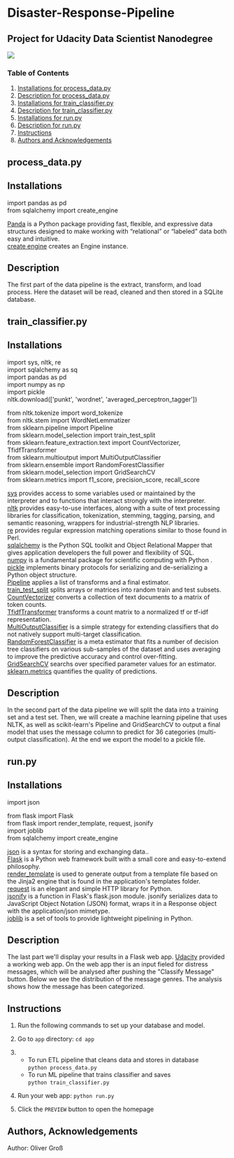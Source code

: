 # Disaster-Response-Pipeline
## Project for Udacity Data Scientist Nanodegree
![](https://upload.wikimedia.org/wikipedia/commons/3/3b/Udacity_logo.png)

### Table of Contents

1. [Installations for process_data.py](#insta_pro)
2. [Description for process_data.py](#desc_pro)
3. [Installations for train_classifier.py](#insta_train)
4. [Description for train_classifier.py](#desc_train)
5. [Installations for run.py](#insta_run)
6. [Description for run.py](#desc_run)
7. [Instructions](#instructions)
8. [Authors and Acknowledgements](#licensing)

## process_data.py <a name="insta_pro"></a>
## Installations

import pandas as pd <br>
from sqlalchemy import create_engine

[Panda](https://pandas.pydata.org/) is a Python package providing fast, flexible, and expressive data structures designed to make working with “relational” or “labeled” data both easy and intuitive. <br>
[create engine](https://docs.sqlalchemy.org/en/14/core/engines.html) creates an Engine instance.

## Description <a name="desc_pro"></a>
The first part of the data pipeline is the extract, transform, and load process. Here the dataset will be read, cleaned and then stored in a SQLite database.  

## train_classifier.py <a name="insta_train"></a>
## Installations

import sys, nltk, re <br>
import sqlalchemy as sq <br>
import pandas as pd <br>
import numpy as np <br>
import pickle <br>
nltk.download(['punkt', 'wordnet', 'averaged_perceptron_tagger']) <br>

from nltk.tokenize import word_tokenize <br>
from nltk.stem import WordNetLemmatizer <br>
from sklearn.pipeline import Pipeline <br>
from sklearn.model_selection import train_test_split <br>
from sklearn.feature_extraction.text import CountVectorizer, TfidfTransformer <br>
from sklearn.multioutput import MultiOutputClassifier <br>
from sklearn.ensemble import RandomForestClassifier <br>
from sklearn.model_selection import GridSearchCV <br>
from sklearn.metrics import f1_score, precision_score, recall_score <br>

[sys](https://docs.python.org/3/library/sys.html) provides access to some variables used or maintained by the interpreter and to functions that interact strongly with the interpreter. <br>
[nltk](https://www.nltk.org/) provides easy-to-use interfaces, along with a suite of text processing libraries for classification, tokenization, stemming, tagging, parsing, and semantic reasoning, wrappers for industrial-strength NLP libraries. <br>
[re](https://docs.python.org/3/library/re.html) provides regular expression matching operations similar to those found in Perl. <br>
[sqlalchemy](https://www.sqlalchemy.org/) is the Python SQL toolkit and Object Relational Mapper that gives application developers the full power and flexibility of SQL. <br>
[numpy](https://numpy.org/) is a fundamental package for scientific computing with Python . <br>
[pickle](https://docs.python.org/3/library/pickle.html) implements binary protocols for serializing and de-serializing a Python object structure. <br>
[Pipeline](https://scikit-learn.org/stable/modules/generated/sklearn.pipeline.Pipeline.html) applies a list of transforms and a final estimator. <br>
[train_test_split](https://scikit-learn.org/stable/modules/generated/sklearn.model_selection.train_test_split.html) splits arrays or matrices into random train and test subsets. <br>
[CountVectorizer](https://scikit-learn.org/stable/modules/generated/sklearn.feature_extraction.text.CountVectorizer.html) converts a collection of text documents to a matrix of token counts. <br>
[TfidfTransformer](https://scikit-learn.org/stable/modules/generated/sklearn.feature_extraction.text.TfidfTransformer.html) transforms a count matrix to a normalized tf or tf-idf representation. <br>
[MultiOutputClassifier](https://scikit-learn.org/stable/modules/generated/sklearn.multioutput.MultiOutputClassifier.html) is a simple strategy for extending classifiers that do not natively support multi-target classification. <br>
[RandomForestClassifier](https://scikit-learn.org/stable/modules/generated/sklearn.ensemble.RandomForestClassifier.html) is a meta estimator that fits a number of decision tree classifiers on various sub-samples of the dataset and uses averaging to improve the predictive accuracy and control over-fitting. <br>
[GridSearchCV](https://scikit-learn.org/stable/modules/generated/sklearn.model_selection.GridSearchCV.html) searchs over specified parameter values for an estimator. <br>
[sklearn.metrics](https://scikit-learn.org/stable/modules/model_evaluation.html) quantifies the quality of predictions. <br>

## Description <a name="desc_train"></a>
In the second part of the data pipeline we will split the data into a training set and a test set. Then, we will create a machine learning pipeline that uses NLTK, as well as scikit-learn's Pipeline and GridSearchCV to output a final model that uses the message column to predict for 36 categories (multi-output classification). At the end we export
the model to a pickle file.

## run.py <a name="insta_run"></a>
## Installations

import json <br>

from flask import Flask <br>
from flask import render_template, request, jsonify <br>
import joblib <br>
from sqlalchemy import create_engine <br>

[json](https://www.w3schools.com/python/python_json.asp) is a syntax for storing and exchanging data.. <br>
[Flask](https://www.fullstackpython.com/flask.html) is a Python web framework built with a small core and easy-to-extend philosophy. <br>
[render_template](https://www.fullstackpython.com/flask-templating-render-template-examples.html) is used to generate output from a template file based on the Jinja2 engine that is found in the application's templates folder. <br>
[request](https://docs.python-requests.org/en/latest/) is an elegant and simple HTTP library for Python. <br>
[jsonify](https://www.fullstackpython.com/flask-json-jsonify-examples.html) is a function in Flask's flask.json module. jsonify serializes data to JavaScript Object Notation (JSON) format, wraps it in a Response object with the application/json mimetype. <br>
[joblib](https://joblib.readthedocs.io/en/latest/) is a set of tools to provide lightweight pipelining in Python. <br>

## Description <a name="desc_run"></a>
The last part we'll display your results in a Flask web app. [Udacity](https://www.udacity.com/) provided a working web app.
On the web app ther is an input fieled for distress messages, which will be analysed after pushing the "Classify Message" button.
Below we see the distribution of the message genres.
The analysis shows how the message has been categorized.

## Instructions <a name="instructions"></a>
1. Run the following commands to set up your database and model.

2. Go to `app` directory: `cd app`

3.    - To run ETL pipeline that cleans data and stores in database <br>
        `python process_data.py`
      - To run ML pipeline that trains classifier and saves <br>
        `python train_classifier.py`

4. Run your web app: `python run.py`

5. Click the `PREVIEW` button to open the homepage
## Authors, Acknowledgements <a name="licensing"></a>

Author: Oliver Groß
